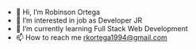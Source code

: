 - 👋 Hi, I’m Robinson Ortega
- 👀 I’m interested in job as Developer JR
- 🌱 I’m currently learning Full Stack Web Development
- 📫 How to reach me rkortega1994@gmail.com

<!---
RKOrtega94/RKOrtega94 is a ✨ special ✨ repository because its `README.md` (this file) appears on your GitHub profile.
You can click the Preview link to take a look at your changes.
--->
